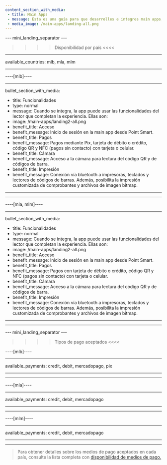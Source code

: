 ```yaml
---
content_section_with_media: 
 - title: Main Apps
 - message: Esta es una guía para que desarrolles e integres main apps, aplicativos de gestión de negocio que se pueden integrar a Point Smart de Mercado Pago. Navega por el menú lateral para encontrar los procesos, requisitos y direccionamientos, desde la ficha técnica del lector a la distribución de la solución.
 - media_image: /main-apps/landing-all.png
---
```


--- mini_landing_separator ---

>>>> Disponibilidad por país <<<<
---
available_countries: mlb, mla, mlm

---

----[mlb]----

---
bullet_section_with_media: 
 - title: Funcionalidades
 - type: normal
 - message: Cuando se integra, la app puede usar las funcionalidades del lector que completan la experiencia. Ellas son:
 - image: /main-apps/landing2-all.png
 - benefit_title: Acceso
 - benefit_message: Inicio de sesión en la main app desde Point Smart.
 - benefit_title: Pagos
 - benefit_message: Pagos mediante Pix, tarjeta de débito o crédito, código QR y NFC (pagos sin contacto) con tarjeta o celular.
 - benefit_title: Cámara
 - benefit_message: Acceso a la cámara para lectura del código QR y de códigos de barra.
 - benefit_title: Impresión
 - benefit_message: Conexión vía bluetooth a impresoras, teclados y lectores de códigos de barras. Además, posibilita la impresión customizada de comprobantes y archivos de imagen bitmap.
---

------------
----[mla, mlm]----

---
bullet_section_with_media: 
 - title: Funcionalidades
 - type: normal
 - message: Cuando se integra, la app puede usar las funcionalidades del lector que completan la experiencia. Ellas son:
 - image: /main-apps/landing2-all.png
 - benefit_title: Acceso
 - benefit_message: Inicio de sesión en la main app desde Point Smart.
 - benefit_title: Pagos
 - benefit_message: Pagos con tarjeta de débito o crédito, código QR y NFC (pagos sin contacto) con tarjeta o celular.
 - benefit_title: Cámara
 - benefit_message: Acceso a la cámara para lectura del código QR y de códigos de barra.
 - benefit_title: Impresión
 - benefit_message: Conexión vía bluetooth a impresoras, teclados y lectores de códigos de barras. Además, posibilita la impresión customizada de comprobantes y archivos de imagen bitmap.
---

------------

--- mini_landing_separator ---

>>>> Tipos de pago aceptados <<<<

----[mlb]----

---
available_payments: credit, debit, mercadopago, pix

---
------------

----[mla]---- 

---
available_payments: credit, debit, mercadopago

---
------------

----[mlm]---- 

---
available_payments: credit, debit, mercadopago

---
------------

> Para obtener detalles sobre los medios de pago aceptados en cada país, consulte la lista completa con [disponibilidad de medios de pago.](/developers/es/docs/sales-processing/payment-methods)